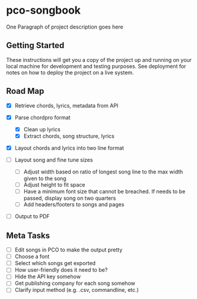 # pco-songbook

One Paragraph of project description goes here

## Getting Started

These instructions will get you a copy of the project up and running on your local machine for development and testing purposes. See deployment for notes on how to deploy the project on a live system.

## Road Map
- [x] Retrieve chords, lyrics, metadata from API
- [x] Parse chordpro format
	- [x] Clean up lyrics
	- [x] Extract chords, song structure, lyrics
- [x] Layout chords and lyrics into two line format
- [ ] Layout song and fine tune sizes
	- [ ] Adjust width based on ratio of longest song line to the max width given to the song
	- [ ] Adjust height to fit space
	- [ ] Have a minimum font size that cannot be breached. If needs to be passed, display song on two quarters
	- [ ] Add headers/footers to songs and pages
- [ ] Output to PDF


## Meta Tasks

- [ ] Edit songs in PCO to make the output pretty
- [ ] Choose a font
- [ ] Select which songs get exported
- [ ] How user-friendly does it need to be?
- [ ] Hide the API key somehow
- [ ] Get publishing company for each song somehow
- [ ] Clarify input method (e.g. .csv, commandline, etc.)